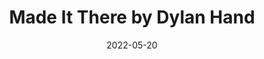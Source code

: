 ---
layout: release
name: Made It There
permalink: /made-it-there
date: 2022-05-20
title: Made It There by Dylan Hand
description: i'm with your mom we're sharing a plate of nachos
image: /assets/img/optimized/made-it-there-cover.jpg
artists: Dylan Hand
bandcamp: https://dylanhand.bandcamp.com/track/made-it-there
spotify: https://open.spotify.com/track/35xAnXy8CQynkrRhv935b6
apple-music: https://music.apple.com/us/album/made-it-there-single/1621318162
soundcloud: https://soundcloud.com/dylanhand/made-it-there
youtube: https://www.youtube.com/watch?v=PRqziNbvQLU
amazon-music: https://music.amazon.com/albums/B09YZ2QP8Y?trackAsin=B09YZ1PMSS
tidal: https://listen.tidal.com/track/226559557
deezer: https://www.deezer.com/track/1733394337
---